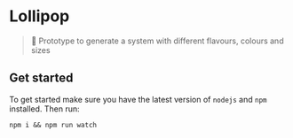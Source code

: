 # Lollipop

> 🍭 Prototype to generate a system with different flavours, colours and sizes

## Get started

To get started make sure you have the latest version of `nodejs` and `npm` installed. Then run:
```
npm i && npm run watch
```